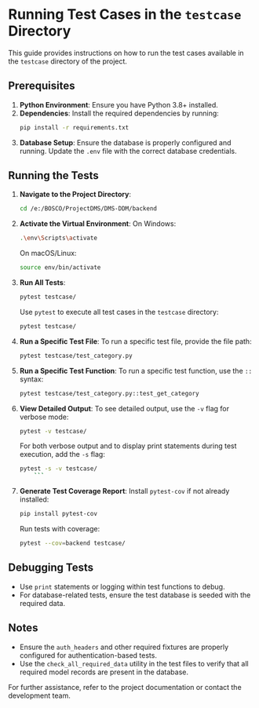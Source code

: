 # Running Test Cases in the `testcase` Directory

This guide provides instructions on how to run the test cases available in the `testcase` directory of the project.

## Prerequisites

1. **Python Environment**: Ensure you have Python 3.8+ installed.
2. **Dependencies**: Install the required dependencies by running:
    ```bash
    pip install -r requirements.txt
    ```
3. **Database Setup**: Ensure the database is properly configured and running. Update the `.env` file with the correct database credentials.

## Running the Tests

1. **Navigate to the Project Directory**:
    ```bash
    cd /e:/BOSCO/ProjectDMS/DMS-DDM/backend
    ```

2. **Activate the Virtual Environment**:
    On Windows:
    ```bash
    .\env\Scripts\activate
    ```
    On macOS/Linux:
    ```bash
    source env/bin/activate
    ```

3. **Run All Tests**:
    ```bash
    pytest testcase/
    ```
    Use `pytest` to execute all test cases in the `testcase` directory:
    ```bash
    pytest testcase/
    ```

4. **Run a Specific Test File**:
    To run a specific test file, provide the file path:
    ```bash
    pytest testcase/test_category.py
    ```

5. **Run a Specific Test Function**:
    To run a specific test function, use the `::` syntax:
    ```bash
    pytest testcase/test_category.py::test_get_category
    ```
6. **View Detailed Output**:
    To see detailed output, use the `-v` flag for verbose mode:
    ```bash
    pytest -v testcase/
    ```
    For both verbose output and to display print statements during test execution, add the `-s` flag:
    ```bash
    pytest -s -v testcase/
        ```

7. **Generate Test Coverage Report**:
    Install `pytest-cov` if not already installed:
    ```bash
    pip install pytest-cov
    ```
    Run tests with coverage:
    ```bash
    pytest --cov=backend testcase/
    ```

## Debugging Tests

- Use `print` statements or logging within test functions to debug.
- For database-related tests, ensure the test database is seeded with the required data.

## Notes

- Ensure the `auth_headers` and other required fixtures are properly configured for authentication-based tests.
- Use the `check_all_required_data` utility in the test files to verify that all required model records are present in the database.

For further assistance, refer to the project documentation or contact the development team.  